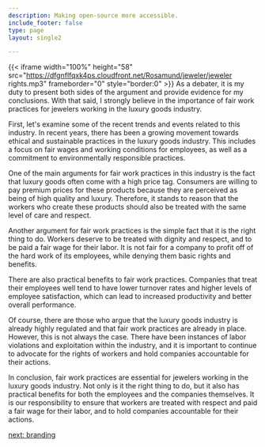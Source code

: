 ```yaml
---
description: Making open-source more accessible.
include_footer: false
type: page
layout: single2

---
```



{{< iframe width="100%" height="58" src="https://dfgnflfqxk4ps.cloudfront.net/Rosamund/jeweler/jeweler rights.mp3" frameborder="0" style="border:0" >}}
As a debater, it is my duty to present both sides of the argument and provide evidence for my conclusions. With that said, I strongly believe in the importance of fair work practices for jewelers working in the luxury goods industry.

First, let's examine some of the recent trends and events related to this industry. In recent years, there has been a growing movement towards ethical and sustainable practices in the luxury goods industry. This includes a focus on fair wages and working conditions for employees, as well as a commitment to environmentally responsible practices.

One of the main arguments for fair work practices in this industry is the fact that luxury goods often come with a high price tag. Consumers are willing to pay premium prices for these products because they are perceived as being of high quality and luxury. Therefore, it stands to reason that the workers who create these products should also be treated with the same level of care and respect.

Another argument for fair work practices is the simple fact that it is the right thing to do. Workers deserve to be treated with dignity and respect, and to be paid a fair wage for their labor. It is not fair for a company to profit off of the hard work of its employees, while denying them basic rights and benefits.

There are also practical benefits to fair work practices. Companies that treat their employees well tend to have lower turnover rates and higher levels of employee satisfaction, which can lead to increased productivity and better overall performance.

Of course, there are those who argue that the luxury goods industry is already highly regulated and that fair work practices are already in place. However, this is not always the case. There have been instances of labor violations and exploitation within the industry, and it is important to continue to advocate for the rights of workers and hold companies accountable for their actions.

In conclusion, fair work practices are essential for jewelers working in the luxury goods industry. Not only is it the right thing to do, but it also has practical benefits for both the employees and the companies themselves. It is our responsibility to ensure that workers are treated with respect and paid a fair wage for their labor, and to hold companies accountable for their actions.


<a href="https://workdojos.com/jeweler/branding">next: branding</a>
